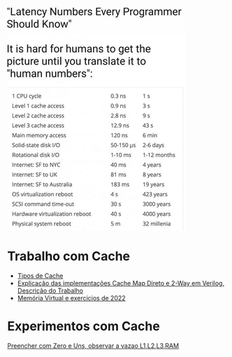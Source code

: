 ![](https://github.com/arduinoufv/inf450/blob/master/figures/Captura%20de%20tela%20de%202022-08-21%2010-25-21.png?raw=true)

# Trabalho com Cache
 * [Tipos de Cache](https://www.youtube.com/playlist?list=PLcvOyD_LMr6lLmuZQu96YWJ6GLrdroYxh)
 * [Explicação das implementações Cache Map Direto e 2-Way em Verilog, Descrição do Trabalho](https://www.youtube.com/playlist?list=PLcvOyD_LMr6lwLnUP3Cd4a4sx5PJr54vs)
 * [Memória Virtual e exercicios de 2022](https://www.youtube.com/playlist?list=PLcvOyD_LMr6kUmQRQv0wjVridcpnKyCQp)

# Experimentos com Cache

[Preencher com Zero e Uns, observar a vazao L1,L2,L3,RAM](https://travisdowns.github.io/blog/2020/05/13/intel-zero-opt.html)
